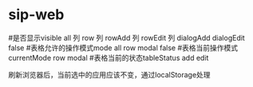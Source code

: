 # sip-web

#是否显示visible
all         列
row         列
rowAdd      列
rowEdit     列
dialogAdd
dialogEdit
false
#表格允许的操作模式mode
all
row
modal
false
#表格当前操作模式currentMode
row
modal
#表格当前的状态tableStatus
add
edit


刷新浏览器后，当前选中的应用应该不变，通过localStorage处理
